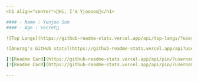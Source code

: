 ```yaml
---
<h1 align="center">🐳Hi, I'm Yjooooo🐳</h1>

#### - Name : Yunjoo Son
#### - Age : Secret🤫

![Top Langs](https://github-readme-stats.vercel.app/api/top-langs/?username=yjooooo&theme=merko&layout=compact)

![Anurag's GitHub stats](https://github-readme-stats.vercel.app/api?username=yjooooo&count_private=true&theme=highcontrast&show_icons=true)

[![Readme Card](https://github-readme-stats.vercel.app/api/pin/?username=yjooooo&theme=merko&repo=27th-SOPT)](https://github.com/yjooooo/27th-SOPT)
[![Readme Card](https://github-readme-stats.vercel.app/api/pin/?username=TeamBeMe&theme=merko&repo=BeMeAndroid)](https://github.com/TeamBeMe/BeMeAndroid)

---
```

